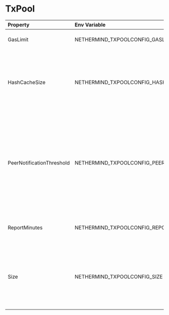 # TxPool



| Property | Env Variable | Description | Default |
| :--- | :--- | :--- | :--- |
| GasLimit | NETHERMIND_TXPOOLCONFIG_GASLIMIT | Max transaction gas allowed. | null |
| HashCacheSize | NETHERMIND_TXPOOLCONFIG_HASHCACHESIZE | Max number of cached hashes of already known transactions.It is set automatically by the memory hint. | 524288 |
| PeerNotificationThreshold | NETHERMIND_TXPOOLCONFIG_PEERNOTIFICATIONTHRESHOLD | Defines average percent of tx hashes from persistent broadcast send to peer together with hashes of last added txs. Set this value to 100 if you want to broadcast all transactions. | 5 |
| ReportMinutes | NETHERMIND_TXPOOLCONFIG_REPORTMINUTES | Minutes between reporting on current state of tx pool. | null |
| Size | NETHERMIND_TXPOOLCONFIG_SIZE | Max number of transactions held in mempool (more transactions in mempool mean more memory used | 2048 |
